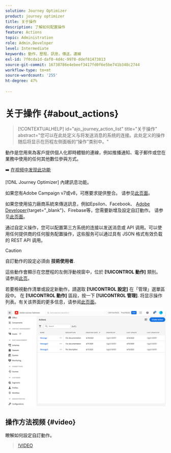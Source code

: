 ```yaml
---
solution: Journey Optimizer
product: journey optimizer
title: 关于操作
description: 了解如何配置操作
feature: Actions
topic: Administration
role: Admin,Developer
level: Intermediate
keywords: 動作，歷程，訊息，傳送，連線
exl-id: 7f0cda1d-daf0-4d4c-9978-ddef81473813
source-git-commit: 16738786e4ebeef3417fd0f6e5be741b348c2744
workflow-type: tm+mt
source-wordcount: '255'
ht-degree: 47%

---
```


# 关于操作 {#about_actions}

>[!CONTEXTUALHELP]
>id="ajo_journey_action_list"
>title="关于操作"
>abstract="您可以在此处定义与将发送消息的系统的连接。此处定义的操作随后将显示在历程左侧面板的“操作”类别中。"

動作是您用來為客戶提供個人化即時體驗的連線，例如推播通知、電子郵件或您在業務中使用的任何其他數位參與方式。

➡️ [在视频中发现此功能](#video)

[!DNL Journey Optimizer] 內建訊息功能。

如果您有Adobe Campaign v7或v8，可應要求提供整合。 请参见[此页面](../action/acc-action.md)。

如果您使用協力廠商系統來傳送訊息，例如Epsilon、Facebook、 [Adobe Developer](https://developer.adobe.com){target="_blank"}、Firebase等，您需要新增及設定自訂動作。 请参见[此页面](../action/about-custom-action-configuration.md)。

通过自定义操作，您可以配置第三方系统的连接以发送消息或 API 调用。可以使用任何提供商的任何服务配置操作，这些服务可以通过具有 JSON 格式有效负载的 REST API 调用。

>[!CAUTION]
>
>自訂動作的設定必須由 **技術使用者**.

這些動作會顯示在您歷程的左側浮動視窗中，位於 **[!UICONTROL 動作]** 類別。 请参阅[此页](../building-journeys/about-journey-activities.md#action-activities)。

若要檢視動作清單或設定新動作，請選取 **[!UICONTROL 設定]** 在「管理」選單區段中。 在  **[!UICONTROL 動作]** 區段，按一下 **[!UICONTROL 管理]**. 将显示操作列表。有关该界面的更多信息，请参阅[此页面](../start/user-interface.md)。

![](assets/custom1.png)

## 操作方法视频 {#video}

瞭解如何設定自訂動作。

>[!VIDEO](https://video.tv.adobe.com/v/334257?quality=12)
